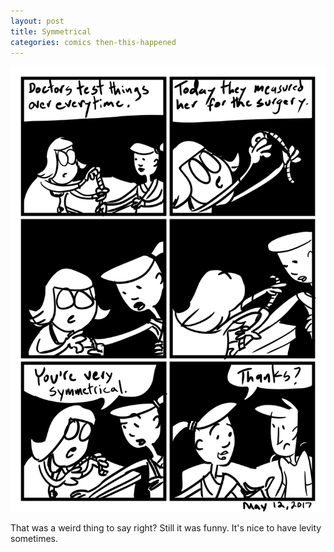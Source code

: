 ```yaml
---
layout: post
title: Symmetrical
categories: comics then-this-happened
---
```

![symmetrical](/public/images/may-12-2017-comic.png)

That was a weird thing to say right? Still it was funny. It's nice to have levity sometimes.